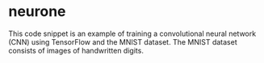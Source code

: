 # neurone
This code snippet is an example of training a convolutional neural network (CNN) using TensorFlow and the MNIST dataset. The MNIST dataset consists of images of handwritten digits.
